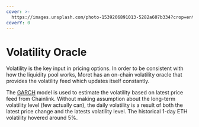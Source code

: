 ```yaml
---
cover: >-
  https://images.unsplash.com/photo-1539206891013-5282a607b334?crop=entropy&cs=srgb&fm=jpg&ixid=MnwxOTcwMjR8MHwxfHNlYXJjaHw1fHxoaWdobGFuZHxlbnwwfHx8fDE2Mzg4MjEzNDc&ixlib=rb-1.2.1&q=85
coverY: 0
---
```


# Volatility Oracle

Volatility is the key input in pricing options. In order to be consistent with how the liquidity pool works, Moret has an on-chain volatility oracle that provides the volatility feed which updates itself constantly.

The [GARCH](https://en.wikipedia.org/wiki/Autoregressive\_conditional\_heteroskedasticity) model is used to estimate the volatility based on latest price feed from Chainlink. Without making assumption about the long-term volatility level (few actually can), the daily volatility is a result of both the latest price change and the latests volatility level. The historical 1-day ETH volatility hovered around 5%.&#x20;
